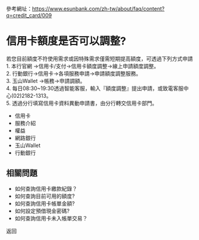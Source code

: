 參考網址：https://www.esunbank.com/zh-tw/about/faq/content?q=credit_card/009

# 信用卡額度是否可以調整?

若您目前額度不符使用需求或因特殊需求僅需短期提高額度，可透過下列方式申請  
1\. 本行官網 →信用卡/支付→信用卡額度調整→線上申請額度調整。  
2\. 行動銀行→信用卡→各項服務申請→申請額度調整服務。  
3\. 玉山Wallet →帳務→申請調額。  
4\. 每日08:30~19:30透過智能客服，輸入『額度調整』提出申請，或致電客服中心(02)2182-1313。  
5\. 透過分行填寫信用卡資料異動申請書，由分行轉交信用卡部門。

  * 信用卡
  * 服務介紹
  * 權益
  * 網路銀行
  * 玉山Wallet
  * 行動銀行

## 相關問題

  * 如何查詢信用卡繳款紀錄？ 
  * 如何查詢目前可用的額度? 
  * 如何查詢信用卡帳單金額? 
  * 如何設定預借現金密碼? 
  * 如何查詢信用卡未入帳單交易？ 

返回

